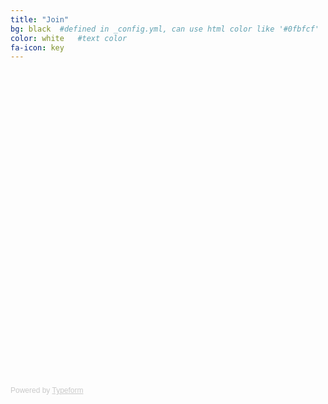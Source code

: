 ```yaml
---
title: "Join"
bg: black  #defined in _config.yml, can use html color like '#0fbfcf'
color: white   #text color
fa-icon: key
---
```


<!-- Change the width and height values to suit you best -->
<!-- Change the width and height values to suit you best -->
<div class="typeform-widget" data-url="https://lauradbell.typeform.com/to/j4e4gB" data-text="Secure Women Application Form" style="width:100%;height:500px;"></div>
<script>(function(){var qs,js,q,s,d=document,gi=d.getElementById,ce=d.createElement,gt=d.getElementsByTagName,id='typef_orm',b='https://s3-eu-west-1.amazonaws.com/share.typeform.com/';if(!gi.call(d,id)){js=ce.call(d,'script');js.id=id;js.src=b+'widget.js';q=gt.call(d,'script')[0];q.parentNode.insertBefore(js,q)}})()</script>
<div style="font-family: Sans-Serif;font-size: 12px;color: #999;opacity: 0.5; padding-top: 5px;">Powered by <a href="http://www.typeform.com/?utm_campaign=typeform_j4e4gB&amp;utm_source=website&amp;utm_medium=typeform&amp;utm_content=typeform-embedded&amp;utm_term=English" style="color: #999" target="_blank">Typeform</a></div>
